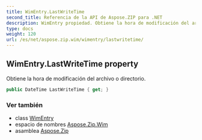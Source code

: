 ```yaml
---
title: WimEntry.LastWriteTime
second_title: Referencia de la API de Aspose.ZIP para .NET
description: WimEntry propiedad. Obtiene la hora de modificación del archivo o directorio.
type: docs
weight: 120
url: /es/net/aspose.zip.wim/wimentry/lastwritetime/
---
```

## WimEntry.LastWriteTime property

Obtiene la hora de modificación del archivo o directorio.

```csharp
public DateTime LastWriteTime { get; }
```

### Ver también

* class [WimEntry](../)
* espacio de nombres [Aspose.Zip.Wim](../../wimentry/)
* asamblea [Aspose.Zip](../../../)


